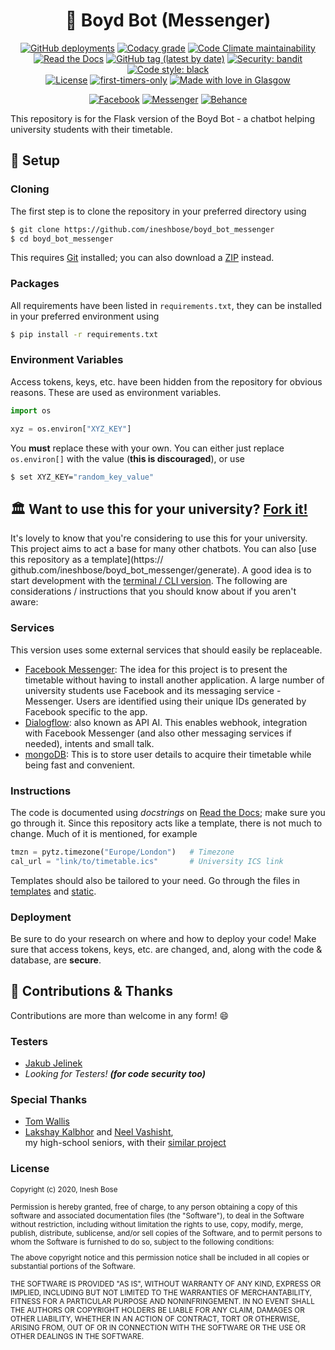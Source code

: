 <h1 align="center">💬 Boyd Bot (Messenger)</h1>
<p align="center">
<a href="https://github.com/ineshbose/boyd_bot_messenger/deployments" target="_blank"><img alt="GitHub deployments" src="https://img.shields.io/github/deployments/ineshbose/boyd_bot_messenger/boydbot?style=flat-square"></a>
<a href="https://app.codacy.com/manual/ineshbose/boyd_bot_messenger" target="_blank"><img alt="Codacy grade" src="https://img.shields.io/codacy/grade/a0e3d46567f54d5790b43445759eb749?style=flat-square"></a>
<a href="https://codeclimate.com/github/ineshbose/boyd_bot_messenger" target="_blank"><img alt="Code Climate maintainability" src="https://img.shields.io/codeclimate/maintainability/ineshbose/boyd_bot_messenger?style=flat-square"></a>
<a href="https://boyd-bot-messenger.readthedocs.io/en/latest/" target="_blank"><img alt="Read the Docs" src="https://img.shields.io/readthedocs/boyd-bot-messenger?style=flat-square"></a>
<a href="https://github.com/ineshbose/boyd_bot_messenger/releases" target="_blank"><img alt="GitHub tag (latest by date)" src="https://img.shields.io/github/v/tag/ineshbose/boyd_bot_messenger?label=version&style=flat-square"></a>
<a href="https://github.com/PyCQA/bandit" target="_blank"><img alt="Security: bandit" src="https://img.shields.io/badge/security-bandit-yellow.svg?style=flat-square"></a>
<a href="https://github.com/psf/black" target="_blank"><img alt="Code style: black" src="https://img.shields.io/badge/code%20style-black-000000.svg?style=flat-square"></a>
<br>
<a href="https://github.com/ineshbose/boyd_bot_messenger/blob/master/LICENSE" target="_blank"><img alt="License" src="https://img.shields.io/github/license/ineshbose/boyd_bot_messenger?style=flat-square"></a>
<a href="https://www.firsttimersonly.com/" target="_blank"><img alt="first-timers-only" src="https://img.shields.io/badge/first--timers--only-friendly-blue.svg?style=flat-square"></a>
<a href="https://github.com/ineshbose/boyd_bot_messenger/pulse" target="_blank"><img src="https://madewithlove.now.sh/gb?heart=true&template=flat-square&text=Glasgow" alt="Made with love in Glasgow"></a>
</p>
<p align="center">
<a href="https://www.facebook.com/uofgbot" target="_blank"><img alt="Facebook" src="https://img.shields.io/badge/Facebook--informational?style=flat-square&logo=facebook"></a>
<a href="https://m.me/uofgbot" target="_blank"><img alt="Messenger" src="https://img.shields.io/badge/Messenger--informational?style=flat-square&logo=messenger"></a>
<a href="https://www.behance.net/gallery/93421281/Glasgow-University-Timetable-Bot" target="_blank"><img alt="Behance" src="https://img.shields.io/badge/Behance--informational?style=flat-square&logo=behance"></a>
</p>


This repository is for the Flask version of the Boyd Bot - a chatbot helping university students with their timetable.



## 🔧 Setup

### Cloning

The first step is to clone the repository in your preferred directory using

```sh
$ git clone https://github.com/ineshbose/boyd_bot_messenger
$ cd boyd_bot_messenger
```

This requires [Git](https://git-scm.com/) installed; you can also download a [ZIP](https://github.com/ineshbose/boyd_bot_messenger/archive/master.zip) instead.


### Packages

All requirements have been listed in `requirements.txt`, they can be installed in your preferred environment using

```sh
$ pip install -r requirements.txt
```


### Environment Variables

Access tokens, keys, etc. have been hidden from the repository for obvious reasons. These are used as environment variables.

```python
import os

xyz = os.environ["XYZ_KEY"]
```

You **must** replace these with your own. You can either just replace `os.environ[]` with the value (**this is discouraged**), or use

```sh
$ set XYZ_KEY="random_key_value"
```



## 🏛️ Want to use this for your university? [Fork it!](https://github.com/ineshbose/boyd_bot_messenger/fork)

It's lovely to know that you're considering to use this for your university. This project aims to act a base for many other chatbots. You can also [use this repository as a template](https://
github.com/ineshbose/boyd_bot_messenger/generate). A good idea is to start development with the [terminal / CLI version](https://github.com/ineshbose/boyd_bot_terminal). The following are considerations / instructions that you should know about if you aren't aware:

### Services

This version uses some external services that should easily be replaceable.
* [Facebook Messenger](https://www.facebook.com/messenger): The idea for this project is to present the timetable without having to install another application. A large number of university students use Facebook and its messaging service - Messenger. Users are identified using their unique IDs generated by Facebook specific to the app.
* [Dialogflow](https://dialogflow.com/): also known as API AI. This enables webhook, integration with Facebook Messenger (and also other messaging services if needed), intents and small talk.
* [mongoDB](https://www.mongodb.com/): This is to store user details to acquire their timetable while being fast and convenient.

### Instructions

The code is documented using _docstrings_ on [Read the Docs](https://boyd-bot-messenger.readthedocs.io/en/latest/); make sure you go through it. Since this repository acts like a template, there is not much to change. Much of it is mentioned, for example

```python
tmzn = pytz.timezone("Europe/London")   # Timezone
cal_url = "link/to/timetable.ics"       # University ICS link
```


Templates should also be tailored to your need. Go through the files in [templates](templates) and [static](static).

### Deployment

Be sure to do your research on where and how to deploy your code! Make sure that access tokens, keys, etc. are changed, and, along with the code & database, are **secure**.


## 🙌 Contributions & Thanks

Contributions are more than welcome in any form! 😄<br />

### Testers

* [Jakub Jelinek](https://github.com/kubajj)
* _Looking for Testers! **(for code security too)**_

### Special Thanks

* [Tom Wallis](https://github.com/probablytom)
* [Lakshay Kalbhor](https://github.com/kalbhor) and [Neel Vashisht](https://github.com/NeelVashisht),<br /> my high-school seniors, with their [similar project](https://github.com/kalbhor/MIT-Hodor)

### License

<small>Copyright (c) 2020, Inesh Bose

Permission is hereby granted, free of charge, to any person obtaining a copy of this software and associated documentation files (the "Software"), to deal in the Software without restriction, including without limitation the rights to use, copy, modify, merge, publish, distribute, sublicense, and/or sell copies of the Software, and to permit persons to whom the Software is furnished to do so, subject to the following conditions:

The above copyright notice and this permission notice shall be included in all copies or substantial portions of the Software.

THE SOFTWARE IS PROVIDED "AS IS", WITHOUT WARRANTY OF ANY KIND, EXPRESS OR IMPLIED, INCLUDING BUT NOT LIMITED TO THE WARRANTIES OF MERCHANTABILITY, FITNESS FOR A PARTICULAR PURPOSE AND NONINFRINGEMENT. IN NO EVENT SHALL THE AUTHORS OR COPYRIGHT HOLDERS BE LIABLE FOR ANY CLAIM, DAMAGES OR OTHER LIABILITY, WHETHER IN AN ACTION OF CONTRACT, TORT OR OTHERWISE, ARISING FROM, OUT OF OR IN CONNECTION WITH THE SOFTWARE OR THE USE OR OTHER DEALINGS IN THE SOFTWARE.</small>